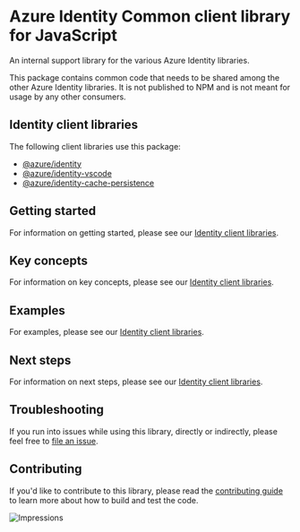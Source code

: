 # Azure Identity Common client library for JavaScript

An internal support library for the various Azure Identity libraries.

This package contains common code that needs to be shared among the other Azure Identity libraries. It is not published to NPM and is not meant for usage by any other consumers.

## Identity client libraries

The following client libraries use this package:

- [@azure/identity](https://github.com/Azure/azure-sdk-for-js/blob/main/sdk/identity/identity/README.md)
- [@azure/identity-vscode](https://github.com/Azure/azure-sdk-for-js/blob/main/sdk/identity/identity-vscode/README.md)
- [@azure/identity-cache-persistence](https://github.com/Azure/azure-sdk-for-js/blob/main/sdk/identity/identity-cache-persistence/README.md)

## Getting started

For information on getting started, please see our [Identity client libraries](#identity-client-libraries).

## Key concepts

For information on key concepts, please see our [Identity client libraries](#identity-client-libraries).

## Examples

For examples, please see our [Identity client libraries](#identity-client-libraries).

## Next steps

For information on next steps, please see our [Identity client libraries](#identity-client-libraries).

## Troubleshooting

If you run into issues while using this library, directly or indirectly, please feel free to [file an issue](https://github.com/Azure/azure-sdk-for-js/issues/new).

## Contributing

If you'd like to contribute to this library, please read the [contributing guide](https://github.com/Azure/azure-sdk-for-js/blob/main/CONTRIBUTING.md) to learn more about how to build and test the code.

![Impressions](https://azure-sdk-impressions.azurewebsites.net/api/impressions/azure-sdk-for-js%2Fsdk%2Fidentity%2Fidentity-common%2FREADME.png)
